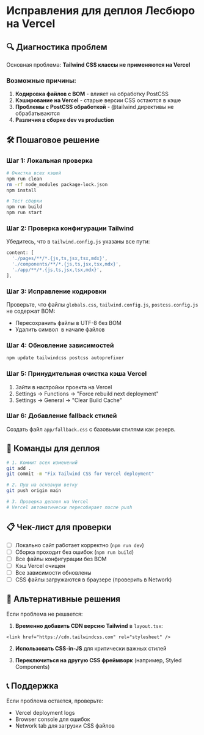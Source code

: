 # Исправления для деплоя Лесбюро на Vercel

## 🔍 Диагностика проблем

Основная проблема: **Tailwind CSS классы не применяются на Vercel**

### Возможные причины:
1. **Кодировка файлов с BOM** - влияет на обработку PostCSS
2. **Кэширование на Vercel** - старые версии CSS остаются в кэше
3. **Проблемы с PostCSS обработкой** - @tailwind директивы не обрабатываются
4. **Различия в сборке dev vs production**

## 🛠️ Пошаговое решение

### Шаг 1: Локальная проверка
```bash
# Очистка всех кэшей
npm run clean
rm -rf node_modules package-lock.json
npm install

# Тест сборки
npm run build
npm run start
```

### Шаг 2: Проверка конфигурации Tailwind
Убедитесь, что в `tailwind.config.js` указаны все пути:
```javascript
content: [
  './pages/**/*.{js,ts,jsx,tsx,mdx}',
  './components/**/*.{js,ts,jsx,tsx,mdx}',
  './app/**/*.{js,ts,jsx,tsx,mdx}',
],
```

### Шаг 3: Исправление кодировки
Проверьте, что файлы `globals.css`, `tailwind.config.js`, `postcss.config.js` не содержат BOM:
- Пересохранить файлы в UTF-8 без BOM
- Удалить символ ﻿ в начале файлов

### Шаг 4: Обновление зависимостей
```bash
npm update tailwindcss postcss autoprefixer
```

### Шаг 5: Принудительная очистка кэша Vercel
1. Зайти в настройки проекта на Vercel
2. Settings → Functions → "Force rebuild next deployment"
3. Settings → General → "Clear Build Cache"

### Шаг 6: Добавление fallback стилей
Создать файл `app/fallback.css` с базовыми стилями как резерв.

## 🚀 Команды для деплоя

```bash
# 1. Коммит всех изменений
git add .
git commit -m "Fix Tailwind CSS for Vercel deployment"

# 2. Пуш на основную ветку
git push origin main

# 3. Проверка деплоя на Vercel
# Vercel автоматически пересобирает после push
```

## 📋 Чек-лист для проверки

- [ ] Локально сайт работает корректно (`npm run dev`)
- [ ] Сборка проходит без ошибок (`npm run build`)
- [ ] Все файлы конфигурации без BOM
- [ ] Кэш Vercel очищен
- [ ] Все зависимости обновлены
- [ ] CSS файлы загружаются в браузере (проверить в Network)

## 🔧 Альтернативные решения

Если проблема не решается:

1. **Временно добавить CDN версию Tailwind** в `layout.tsx`:
```tsx
<link href="https://cdn.tailwindcss.com" rel="stylesheet" />
```

2. **Использовать CSS-in-JS** для критически важных стилей

3. **Переключиться на другую CSS фреймворк** (например, Styled Components)

## 📞 Поддержка

Если проблема остается, проверьте:
- Vercel deployment logs
- Browser console для ошибок
- Network tab для загрузки CSS файлов
